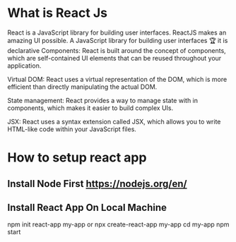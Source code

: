 # What is React Js
React is a JavaScript library for building user interfaces. ReactJS makes an amazing UI possible. 
A JavaScript library for building user interfaces 🏆 it is declarative
Components: React is built around the concept of components, which are self-contained UI elements that can be reused throughout your application.

Virtual DOM: React uses a virtual representation of the DOM, which is more efficient than directly manipulating the actual DOM.

State management: React provides a way to manage state with in components, which makes it easier to build complex UIs.

JSX: React uses a syntax extension called JSX, which allows you to write HTML-like code within your JavaScript files.

# How to setup react app
## Install Node First https://nodejs.org/en/
## Install React App On Local Machine

npm init react-app my-app
or 
npx create-react-app my-app
cd my-app
npm start
